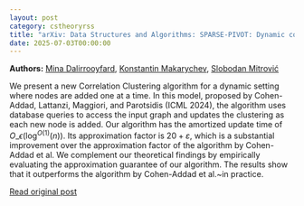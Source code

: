 ```yaml
---
layout: post
category: cstheoryrss
title: "arXiv: Data Structures and Algorithms: SPARSE-PIVOT: Dynamic correlation clustering for node insertions"
date: 2025-07-03T00:00:00
---
```


**Authors:** [Mina Dalirrooyfard](https://dblp.uni-trier.de/search?q=Mina+Dalirrooyfard), [Konstantin Makarychev](https://dblp.uni-trier.de/search?q=Konstantin+Makarychev), [Slobodan Mitrović](https://dblp.uni-trier.de/search?q=Slobodan+Mitrovi%C4%87)

We present a new Correlation Clustering algorithm for a dynamic setting where
nodes are added one at a time. In this model, proposed by Cohen-Addad,
Lattanzi, Maggiori, and Parotsidis (ICML 2024), the algorithm uses database
queries to access the input graph and updates the clustering as each new node
is added. Our algorithm has the amortized update time of
$O\_{\epsilon}(\log^{O(1)}(n))$. Its approximation factor is $20+\varepsilon$,
which is a substantial improvement over the approximation factor of the
algorithm by Cohen-Addad et al. We complement our theoretical findings by
empirically evaluating the approximation guarantee of our algorithm. The
results show that it outperforms the algorithm by Cohen-Addad et al.~in
practice.

[Read original post](http://arxiv.org/abs/2507.01830v1)
